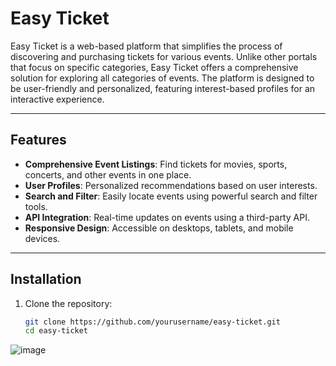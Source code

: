 # Easy Ticket

Easy Ticket is a web-based platform that simplifies the process of discovering and purchasing tickets for various events. Unlike other portals that focus on specific categories, Easy Ticket offers a comprehensive solution for exploring all categories of events. The platform is designed to be user-friendly and personalized, featuring interest-based profiles for an interactive experience.

---

## Features

- **Comprehensive Event Listings**: Find tickets for movies, sports, concerts, and other events in one place.
- **User Profiles**: Personalized recommendations based on user interests.
- **Search and Filter**: Easily locate events using powerful search and filter tools.
- **API Integration**: Real-time updates on events using a third-party API.
- **Responsive Design**: Accessible on desktops, tablets, and mobile devices.

---

## Installation

1. Clone the repository:
   ```bash
   git clone https://github.com/yourusername/easy-ticket.git
   cd easy-ticket
![image](https://github.com/user-attachments/assets/61165d77-10bc-4382-9add-0fd0531d25d8)


